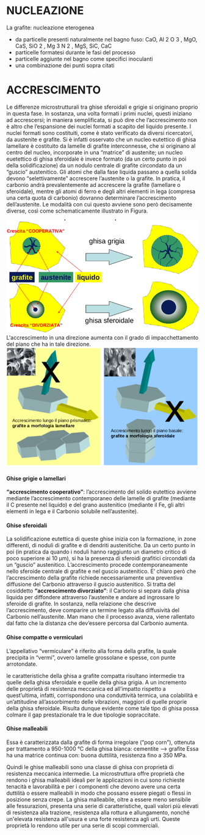 # NUCLEAZIONE
La grafite: nucleazione eterogenea
- da particelle presenti naturalmente nel bagno fuso:
CaO, Al 2 O 3 , MgO, CaS, SiO 2 , Mg 3 N 2 , MgS, SiC, CaC
- particelle formatesi durante le fasi del processo
- particelle aggiunte nel bagno come specifici inoculanti
- una combinazione dei punti sopra citati

# ACCRESCIMENTO
Le differenze microstrutturali tra ghise sferoidali e grigie si originano proprio in questa fase. In  sostanza,  una  volta  formati  i  primi  nuclei,  questi  iniziano  ad  accrescersi;  in  maniera  semplificata,  si  può  dire  che  l’accrescimento  non  è  altro  che  l’espansione  dei  nuclei  formati  a  scapito  del  liquido  presente.  I  nuclei  formati  sono  costituiti,  come  è  stato  verificato da diversi ricercatori, da austenite e grafite. Si è infatti osservato che un nucleo eutettico  di  ghisa  lamellare  è  costituito  da  lamelle  di  grafite  interconnesse,  che  si  originano  al  centro  del  nucleo,  incorporate  in  una  “matrice”  di  austenite;  un  nucleo  euetettico   di   ghisa   sferoidale   è   invece   formato   (da   un   certo   punto   in   poi   della   solidificazione) da un nodulo centrale di grafite circondato da un “guscio” austenitico. Gli   atomi   che   dalla   fase   liquida   passano   a   quella   solida   devono   “selettivamente”   accrescere  l’austenite  o  la  grafite.  In  pratica,  il  carbonio  andrà  prevalentemente  ad  accrescere  la  grafite  (lamellare  o  sferoidale),  mentre  gli  atomi  di  ferro  e  degli  altri  elementi   in   lega   (compresa   una   certa   quota   di   carbonio)   dovranno   determinare   l’accrescimento dell’austenite. Le modalità con cui questo avviene sono però decisamente diverse, così come schematicamente illustrato in Figura.

![](img/AccrescimentoGhise.png)
L'accrescimento in una direzione aumenta con il grado di impacchettamento del piano che ha in tale direzione.
![](img/AccrescimentoGrafite.png)
#### Ghise grigie o lamellari

**“accrescimento cooperativo”**: l’accrescimento del solido eutettico avviene mediante l’accrescimento contemporaneo delle lamelle di grafite (mediante  il  C  presente  nel  liquido)  e  del  grano  austenitico  (mediante  il  Fe,  gli  altri  elementi  in  lega  e  il  Carbonio  solubile  nell’austenite).

#### Ghise sferoidali
La  solidificazione  eutettica  di  queste  ghise  inizia  con  la  formazione,  in  zone  differenti,  di  noduli  di  grafite  e  di  dendriti  austenitiche.  Da  un  certo  punto  in  poi  (in  pratica  da  quando  i  noduli  hanno  raggiunto  un  diametro  critico  di  poco  superiore  ai  10  μm),  si  ha  la  presenza  di  sferoidi  grafitici  circondati  da  un  “guscio”  austenitico.  L’accrescimento  procede  contemporaneamente  nello  sferoide centrale di grafite e nel guscio austenitico. E’ chiaro però che l’accrescimento della grafite richiede  necessariamente  una  preventiva  diffusione  del  Carbonio  attraverso  il  guscio  austenitico. Si tratta del cosiddetto **“accrescimento divorziato”**: il Carbonio si separa dalla ghisa  liquida  per  diffondere  attraverso  l’austenite  e  andare  ad  ingrossare  lo  sferoide  di  grafite. In  sostanza,  nella  relazione  che  descrive  l’accrescimento,  deve  comparire  un  termine  legato alla diffusività del Carbonio nell’austenite. Man mano che il processo avanza, viene rallentato  dal  fatto  che  la  distanza  che  dev’essere  percorsa  dal  Carbonio  aumenta.

#### Ghise compatte o vermiculari

L’appellativo “vermiculare” è riferito alla forma della grafite, la quale precipita in “vermi”, ovvero lamelle grossolane e spesse, con punte arrotondate.

le  caratteristiche della ghisa a grafite compatta risultano intermedie tra quelle della ghisa sferoidale e quelle della ghisa grigia. A un incremento delle proprietà di resistenza meccanica ed all’impatto rispetto a quest’ultima, infatti, corrispondono una conduttività termica, una colabilità e un’attitudine all’assorbimento delle vibrazioni, maggiori di quelle proprie della ghisa sferoidale. Risulta dunque evidente come tale tipo di ghisa possa colmare il gap prestazionale tra le due tipologie sopraccitate.

#### Ghise malleabili
Essa è caratterizzata dalla grafite di forma irregolare (“pop corn”), ottenuta per trattamento a 950-1000 °C della ghisa bianca:  cementite --> grafite
Essa ha una matrice continua con: buona duttilità, resistenza fino a 350 MPa.

Quindi le ghise malleabili sono una classe di ghisa con proprietà di resistenza meccanica intermedie. La microstruttura offre proprietà che rendono i ghisa malleabili ideali per le applicazioni in cui sono richieste tenacità e lavorabilità e per i componenti che devono avere una certa duttilità o essere malleabili in modo che possano essere piegati o flessi in posizione senza crepe. La ghisa malleabile, oltre a essere meno sensibile alle fessurazioni, presenta una serie di caratteristiche, quali valori più elevati di resistenza alla trazione, resistenza alla rottura e allungamento, nonché un'elevata resistenza all'usura e una forte resistenza agli urti. Queste proprietà lo rendono utile per una serie di scopi commerciali.
